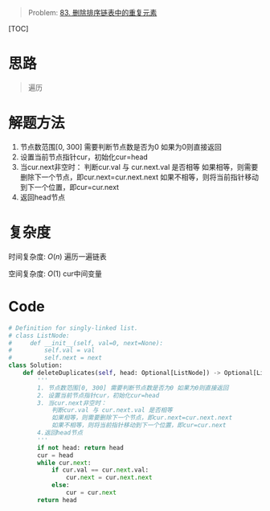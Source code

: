 
> Problem: [83. 删除排序链表中的重复元素](https://leetcode.cn/problems/remove-duplicates-from-sorted-list/description/)

[TOC]

# 思路

> 遍历

# 解题方法

1. 节点数范围[0, 300] 需要判断节点数是否为0 如果为0则直接返回
2. 设置当前节点指针cur，初始化cur=head
3. 当cur.next非空时：
    判断cur.val 与 cur.next.val 是否相等
    如果相等，则需要删除下一个节点，即cur.next=cur.next.next
    如果不相等，则将当前指针移动到下一个位置，即cur=cur.next
4. 返回head节点

# 复杂度

时间复杂度: $O(n)$ 遍历一遍链表

空间复杂度: $O(1)$ cur中间变量



# Code
```python
# Definition for singly-linked list.
# class ListNode:
#     def __init__(self, val=0, next=None):
#         self.val = val
#         self.next = next
class Solution:
    def deleteDuplicates(self, head: Optional[ListNode]) -> Optional[ListNode]:
        '''
        1. 节点数范围[0, 300] 需要判断节点数是否为0 如果为0则直接返回
        2. 设置当前节点指针cur，初始化cur=head
        3. 当cur.next非空时：
            判断cur.val 与 cur.next.val 是否相等
            如果相等，则需要删除下一个节点，即cur.next=cur.next.next
            如果不相等，则将当前指针移动到下一个位置，即cur=cur.next
        4.返回head节点
        '''
        if not head: return head
        cur = head
        while cur.next:
            if cur.val == cur.next.val:
                cur.next = cur.next.next
            else:
                cur = cur.next
        return head
```

  
